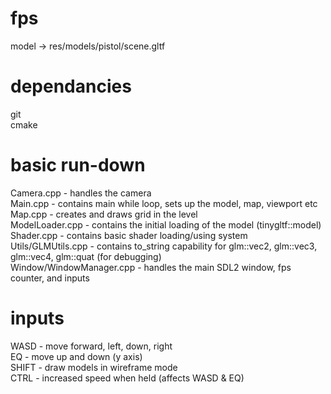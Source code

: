 # fps
model -> res/models/pistol/scene.gltf

# dependancies
git  
cmake

# basic run-down
Camera.cpp - handles the camera  
Main.cpp - contains main while loop, sets up the model, map, viewport etc  
Map.cpp - creates and draws grid in the level  
ModelLoader.cpp - contains the initial loading of the model (tinygltf::model)  
Shader.cpp - contains basic shader loading/using system  
Utils/GLMUtils.cpp - contains to_string capability for glm::vec2, glm::vec3, glm::vec4, glm::quat (for debugging)  
Window/WindowManager.cpp - handles the main SDL2 window, fps counter, and inputs

# inputs
WASD - move forward, left, down, right  
EQ - move up and down (y axis)  
SHIFT - draw models in wireframe mode  
CTRL - increased speed when held (affects WASD & EQ)
